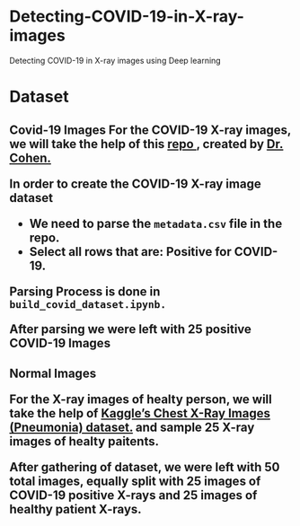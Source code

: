 # Detecting-COVID-19-in-X-ray-images
Detecting COVID-19 in X-ray images using Deep learning

# Dataset
<h2> Covid-19 Images
For the COVID-19 X-ray images, we will take the help of this <a href = "https://github.com/ieee8023/covid-chestxray-dataset" >repo </a>, created by <a href="https://josephpcohen.com/w/">Dr. Cohen. </a>

 <b>In order to create the COVID-19 X-ray image dataset</b>
 
 <ul> 
 <li> We need to parse the <code class="EnlighterJSRAW enlighter-origin" data-enlighter-language="python">metadata.csv</code> file in the repo.</li>
 <li> Select all rows that are: Positive for COVID-19.</li>
 
  </ul> 
<p>Parsing Process is done in <code class="EnlighterJSRAW enlighter-origin" data-enlighter-language="python">build_covid_dataset.ipynb.</code> </p>
<strong>After parsing we were left with 25 positive COVID-19 Images</strong>

<h2> Normal Images
<p> For the X-ray images of healty person, we will take the help of <a href = "https://www.kaggle.com/paultimothymooney/chest-xray-pneumonia" >Kaggle’s Chest X-Ray Images (Pneumonia) dataset.</a> and sample 25 X-ray images of healty paitents. </p>

<p>After gathering of dataset, we were left with 50 total images, equally split with 25 images of COVID-19 positive X-rays and 25 images of healthy patient X-rays.</p>


